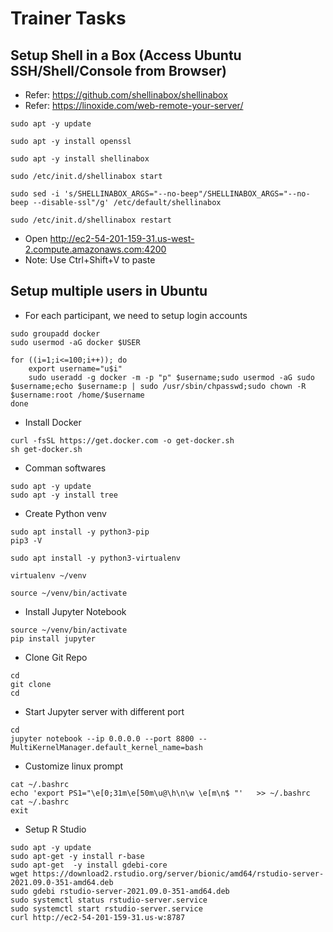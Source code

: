 # Trainer Tasks

## Setup Shell in a Box (Access Ubuntu SSH/Shell/Console from Browser)
 - Refer: https://github.com/shellinabox/shellinabox
 - Refer: https://linoxide.com/web-remote-your-server/
```
sudo apt -y update
```

```
sudo apt -y install openssl
```

```
sudo apt -y install shellinabox
```

```
sudo /etc/init.d/shellinabox start
```

```
sudo sed -i 's/SHELLINABOX_ARGS="--no-beep"/SHELLINABOX_ARGS="--no-beep --disable-ssl"/g' /etc/default/shellinabox
```

```
sudo /etc/init.d/shellinabox restart
```

 - Open http://ec2-54-201-159-31.us-west-2.compute.amazonaws.com:4200
 - Note: Use Ctrl+Shift+V to paste

## Setup multiple users in Ubuntu
- For each participant, we need to setup login accounts
```
sudo groupadd docker
sudo usermod -aG docker $USER
```

```
for ((i=1;i<=100;i++)); do
	export username="u$i"
	sudo useradd -g docker -m -p "p" $username;sudo usermod -aG sudo $username;echo $username:p | sudo /usr/sbin/chpasswd;sudo chown -R  $username:root /home/$username
done
```

- Install Docker
```
curl -fsSL https://get.docker.com -o get-docker.sh
sh get-docker.sh
```

- Comman softwares
```
sudo apt -y update
sudo apt -y install tree
```

- Create Python venv
```
sudo apt install -y python3-pip
pip3 -V
```
```
sudo apt install -y python3-virtualenv
```
```
virtualenv ~/venv
```
```
source ~/venv/bin/activate
```


- Install Jupyter Notebook
```
source ~/venv/bin/activate
pip install jupyter
```

-  Clone Git Repo
```
cd
git clone
cd
```

- Start Jupyter server with different port
```
cd
jupyter notebook --ip 0.0.0.0 --port 8800 --MultiKernelManager.default_kernel_name=bash
```

- Customize linux prompt
```
cat ~/.bashrc
echo 'export PS1="\e[0;31m\e[50m\u@\h\n\w \e[m\n$ "'   >> ~/.bashrc
cat ~/.bashrc
exit
```

- Setup R Studio
```
sudo apt -y update
sudo apt-get -y install r-base
sudo apt-get  -y install gdebi-core
wget https://download2.rstudio.org/server/bionic/amd64/rstudio-server-2021.09.0-351-amd64.deb
sudo gdebi rstudio-server-2021.09.0-351-amd64.deb
sudo systemctl status rstudio-server.service
sudo systemctl start rstudio-server.service
curl http://ec2-54-201-159-31.us-w:8787
```
